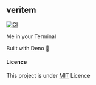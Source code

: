 ## veritem

[![CI](https://github.com/makuzaverite/veritem/actions/workflows/ci.yml/badge.svg)](https://github.com/makuzaverite/veritem/actions/workflows/ci.yml)

Me in your Terminal

Built with Deno 🦕

#### Licence

This project is under
[MIT](https://github.com/makuzaverite/veritem/blob/main/LICENSE) Licence
